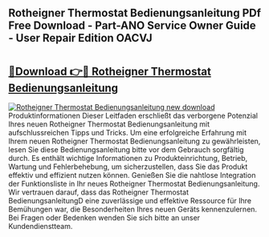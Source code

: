 ## Rotheigner Thermostat Bedienungsanleitung PDf Free Download - Part-ANO Service Owner Guide - User Repair Edition OACVJ

# <h2><a href="http://df55fz.blite.top/?on=Rotheigner+Thermostat+Bedienungsanleitung">🔗Download 👉🔴 Rotheigner Thermostat Bedienungsanleitung</a></h2>

[![Rotheigner Thermostat Bedienungsanleitung new download](https://i.imgur.com/lujVjoI.png)](http://df55fz.blite.top/?on=Rotheigner+Thermostat+Bedienungsanleitung)
Produktinformationen Dieser Leitfaden erschließt das verborgene Potenzial Ihres neuen Rotheigner Thermostat Bedienungsanleitung mit aufschlussreichen Tipps und Tricks. Um eine erfolgreiche Erfahrung mit Ihrem neuen Rotheigner Thermostat Bedienungsanleitung zu gewährleisten, lesen Sie diese Bedienungsanleitung bitte vor dem Gebrauch sorgfältig durch. Es enthält wichtige Informationen zu Produkteinrichtung, Betrieb, Wartung und Fehlerbehebung, um sicherzustellen, dass Sie das Produkt effektiv und effizient nutzen können. Genießen Sie die nahtlose Integration der Funktionsliste in Ihr neues Rotheigner Thermostat Bedienungsanleitung. Wir vertrauen darauf, dass das Rotheigner Thermostat BedienungsanleitungD eine zuverlässige und effektive Ressource für Ihre Bemühungen war, die Besonderheiten Ihres neuen Geräts kennenzulernen. Bei Fragen oder Bedenken wenden Sie sich bitte an unser Kundendienstteam.
